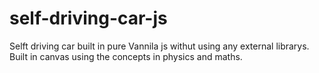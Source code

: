 # self-driving-car-js
Selft driving car built in pure Vannila js withut using any external librarys. Built in canvas using the concepts in physics and maths.
